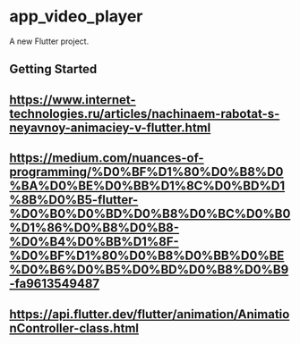 # app_video_player

A new Flutter project.

## Getting Started

## https://www.internet-technologies.ru/articles/nachinaem-rabotat-s-neyavnoy-animaciey-v-flutter.html
## https://medium.com/nuances-of-programming/%D0%BF%D1%80%D0%B8%D0%BA%D0%BE%D0%BB%D1%8C%D0%BD%D1%8B%D0%B5-flutter-%D0%B0%D0%BD%D0%B8%D0%BC%D0%B0%D1%86%D0%B8%D0%B8-%D0%B4%D0%BB%D1%8F-%D0%BF%D1%80%D0%B8%D0%BB%D0%BE%D0%B6%D0%B5%D0%BD%D0%B8%D0%B9-fa9613549487
## https://api.flutter.dev/flutter/animation/AnimationController-class.html
